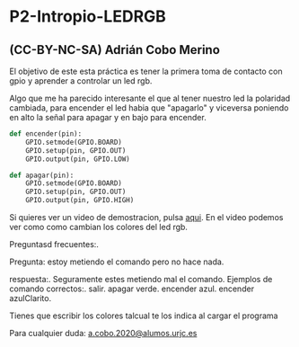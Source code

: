 # P2-Intropio-LEDRGB

## (CC-BY-NC-SA) Adrián Cobo Merino

El objetivo de este esta práctica es tener la primera toma de contacto con gpio y aprender a controlar un led rgb.

Algo que me ha parecido interesante el que al tener nuestro led la polaridad cambiada, para encender el led habia que "apagarlo" y viceversa
poniendo en alto la señal para apagar y en bajo para encender.
```python
def encender(pin):
    GPIO.setmode(GPIO.BOARD)
    GPIO.setup(pin, GPIO.OUT)
    GPIO.output(pin, GPIO.LOW)

def apagar(pin):
    GPIO.setmode(GPIO.BOARD)
    GPIO.setup(pin, GPIO.OUT)
    GPIO.output(pin, GPIO.HIGH)
```
Si quieres ver un video de demostracion, pulsa [aqui](https://drive.google.com/file/d/1Yw4JBJx-mFUy4UtezkkxtjzKz3q6Hydd/view?usp=sharing).
En el video podemos ver como como cambian los colores del led rgb.

Preguntasd frecuentes:.

Pregunta: estoy metiendo el comando pero no hace nada.

respuesta:.
Seguramente estes metiendo mal el comando. Ejemplos de comando correctos:.
salir.
apagar verde.
encender azul.
encender azulClarito.

Tienes que escribir los colores talcual te los indica al cargar el programa

Para cualquier duda: <a.cobo.2020@alumos.urjc.es>

